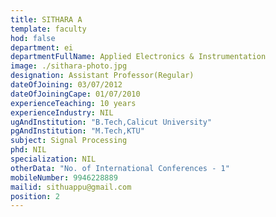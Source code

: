 ```yaml
---
title: SITHARA A
template: faculty
hod: false
department: ei
departmentFullName: Applied Electronics & Instrumentation
image: ./sithara-photo.jpg
designation: Assistant Professor(Regular)
dateOfJoining: 03/07/2012
dateOfJoiningCape: 01/07/2010
experienceTeaching: 10 years
experienceIndustry: NIL
ugAndInstitution: "B.Tech,Calicut University"
pgAndInstitution: "M.Tech,KTU"
subject: Signal Processing
phd: NIL
specialization: NIL
otherData: "No. of International Conferences - 1"
mobileNumber: 9946228889
mailid: sithuappu@gmail.com
position: 2
---
```

